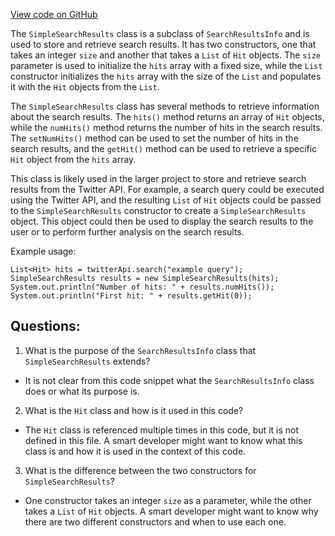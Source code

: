 [View code on GitHub](https://github.com/misbahsy/the-algorithm/src/java/com/twitter/search/earlybird/search/SimpleSearchResults.java)

The `SimpleSearchResults` class is a subclass of `SearchResultsInfo` and is used to store and retrieve search results. It has two constructors, one that takes an integer `size` and another that takes a `List` of `Hit` objects. The `size` parameter is used to initialize the `hits` array with a fixed size, while the `List` constructor initializes the `hits` array with the size of the `List` and populates it with the `Hit` objects from the `List`.

The `SimpleSearchResults` class has several methods to retrieve information about the search results. The `hits()` method returns an array of `Hit` objects, while the `numHits()` method returns the number of hits in the search results. The `setNumHits()` method can be used to set the number of hits in the search results, and the `getHit()` method can be used to retrieve a specific `Hit` object from the `hits` array.

This class is likely used in the larger project to store and retrieve search results from the Twitter API. For example, a search query could be executed using the Twitter API, and the resulting `List` of `Hit` objects could be passed to the `SimpleSearchResults` constructor to create a `SimpleSearchResults` object. This object could then be used to display the search results to the user or to perform further analysis on the search results. 

Example usage:

```
List<Hit> hits = twitterApi.search("example query");
SimpleSearchResults results = new SimpleSearchResults(hits);
System.out.println("Number of hits: " + results.numHits());
System.out.println("First hit: " + results.getHit(0));
```
## Questions: 
 1. What is the purpose of the `SearchResultsInfo` class that `SimpleSearchResults` extends?
- It is not clear from this code snippet what the `SearchResultsInfo` class does or what its purpose is.

2. What is the `Hit` class and how is it used in this code?
- The `Hit` class is referenced multiple times in this code, but it is not defined in this file. A smart developer might want to know what this class is and how it is used in the context of this code.

3. What is the difference between the two constructors for `SimpleSearchResults`?
- One constructor takes an integer `size` as a parameter, while the other takes a `List` of `Hit` objects. A smart developer might want to know why there are two different constructors and when to use each one.
